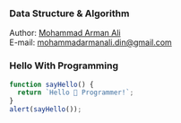 ### Data Structure & Algorithm

Author: [Mohammad Arman Ali](https://www.facebook.com/mohammadarman.ali.79)  
E-mail: <mohammadarmanali.din@gmail.com>

### Hello With Programming

```js
function sayHello() {
  return `Hello 👋 Programmer!`;
}
alert(sayHello());
```
